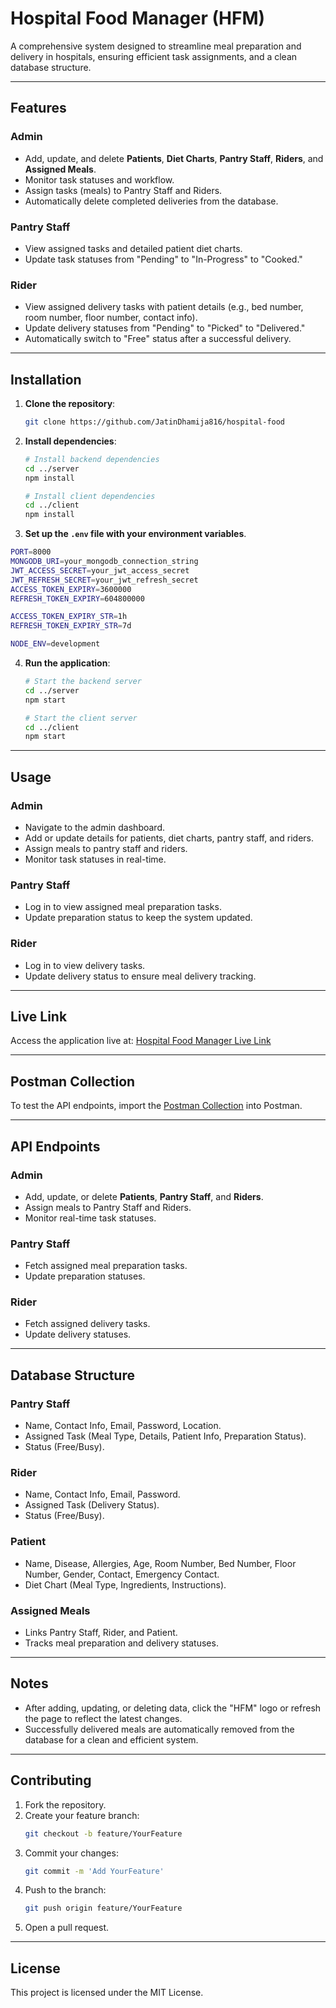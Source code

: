 # Hospital Food Manager (HFM)

A comprehensive system designed to streamline meal preparation and delivery in hospitals, ensuring efficient task assignments, and a clean database structure.

---

## Features

### **Admin**
- Add, update, and delete **Patients**, **Diet Charts**, **Pantry Staff**, **Riders**, and **Assigned Meals**.
- Monitor task statuses and workflow.
- Assign tasks (meals) to Pantry Staff and Riders.
- Automatically delete completed deliveries from the database.

### **Pantry Staff**
- View assigned tasks and detailed patient diet charts.
- Update task statuses from "Pending" to "In-Progress" to "Cooked."

### **Rider**
- View assigned delivery tasks with patient details (e.g.,  bed number, room number, floor number, contact info).
- Update delivery statuses from "Pending" to "Picked" to "Delivered."
- Automatically switch to "Free" status after a successful delivery.

---

## Installation

1. **Clone the repository**:
   ```bash
   git clone https://github.com/JatinDhamija816/hospital-food
   ```

2. **Install dependencies**:
   ```bash
   # Install backend dependencies
   cd ../server
   npm install

   # Install client dependencies
   cd ../client
   npm install
   ```

3. **Set up the `.env` file with your environment variables**.
  ```bash
  PORT=8000
  MONGODB_URI=your_mongodb_connection_string
  JWT_ACCESS_SECRET=your_jwt_access_secret
  JWT_REFRESH_SECRET=your_jwt_refresh_secret
  ACCESS_TOKEN_EXPIRY=3600000
  REFRESH_TOKEN_EXPIRY=604800000
  
  ACCESS_TOKEN_EXPIRY_STR=1h
  REFRESH_TOKEN_EXPIRY_STR=7d
  
  NODE_ENV=development
  ```

4. **Run the application**:
   ```bash
   # Start the backend server
   cd ../server
   npm start

   # Start the client server
   cd ../client
   npm start
   ```
---

## Usage

### **Admin**
- Navigate to the admin dashboard.
- Add or update details for patients, diet charts, pantry staff, and riders.
- Assign meals to pantry staff and riders.
- Monitor task statuses in real-time.

### **Pantry Staff**
- Log in to view assigned meal preparation tasks.
- Update preparation status to keep the system updated.

### **Rider**
- Log in to view delivery tasks.
- Update delivery status to ensure meal delivery tracking.

---

## Live Link
Access the application live at: [Hospital Food Manager Live Link](https://hospital-food-management-tau.vercel.app/)

---

## Postman Collection
To test the API endpoints, import the [Postman Collection](https://hospital-food-management.postman.co/workspace/hospital-food-management-Worksp~0a9ad450-1a7b-4bb1-a98f-825ac6d35815/request/33183162-12a54025-5bdd-4b90-aab2-5b88735eda79) into Postman.

---

## API Endpoints

### Admin
- Add, update, or delete **Patients**, **Pantry Staff**, and **Riders**.
- Assign meals to Pantry Staff and Riders.
- Monitor real-time task statuses.

### Pantry Staff
- Fetch assigned meal preparation tasks.
- Update preparation statuses.

### Rider
- Fetch assigned delivery tasks.
- Update delivery statuses.

---

## Database Structure

### **Pantry Staff**
- Name, Contact Info, Email, Password, Location.
- Assigned Task (Meal Type, Details, Patient Info, Preparation Status).
- Status (Free/Busy).

### **Rider**
- Name, Contact Info, Email, Password.
- Assigned Task (Delivery Status).
- Status (Free/Busy).

### **Patient**
- Name, Disease, Allergies, Age, Room Number, Bed Number, Floor Number, Gender, Contact, Emergency Contact.
- Diet Chart (Meal Type, Ingredients, Instructions).

### **Assigned Meals**
- Links Pantry Staff, Rider, and Patient.
- Tracks meal preparation and delivery statuses.

---

## Notes  
- After adding, updating, or deleting data, click the "HFM" logo or refresh the page to reflect the latest changes.  
- Successfully delivered meals are automatically removed from the database for a clean and efficient system.  

---

## Contributing
1. Fork the repository.
2. Create your feature branch:
   ```bash
   git checkout -b feature/YourFeature
   ```
3. Commit your changes:
   ```bash
   git commit -m 'Add YourFeature'
   ```
4. Push to the branch:
   ```bash
   git push origin feature/YourFeature
   ```
5. Open a pull request.

---

## License
This project is licensed under the MIT License.
